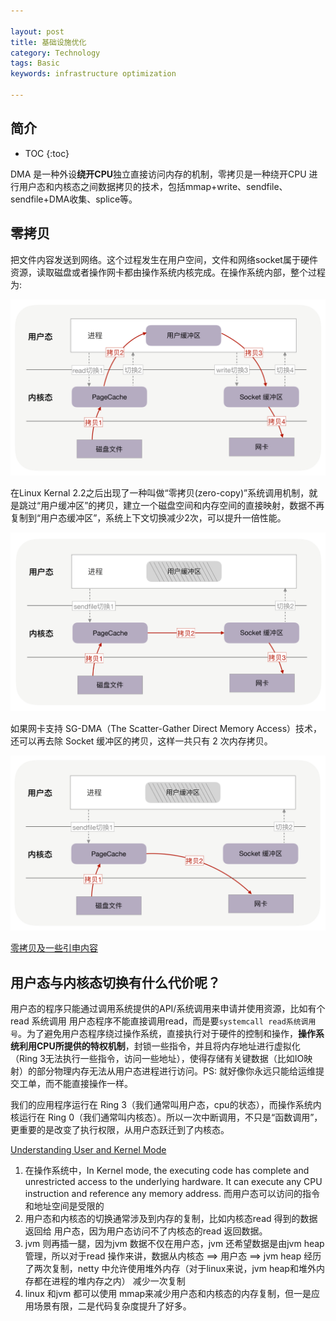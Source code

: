 ```yaml
---

layout: post
title: 基础设施优化
category: Technology
tags: Basic
keywords: infrastructure optimization

---
```


## 简介

* TOC
{:toc}

DMA 是一种外设**绕开CPU**独立直接访问内存的机制，零拷贝是一种绕开CPU 进行用户态和内核态之间数据拷贝的技术，包括mmap+write、sendfile、sendfile+DMA收集、splice等。

## 零拷贝

把文件内容发送到网络。这个过程发生在用户空间，文件和网络socket属于硬件资源，读取磁盘或者操作网卡都由操作系统内核完成。在操作系统内部，整个过程为:

![](/public/upload/basic/copy_file_to_socket.jpg)

在Linux Kernal 2.2之后出现了一种叫做“零拷贝(zero-copy)”系统调用机制，就是跳过“用户缓冲区”的拷贝，建立一个磁盘空间和内存空间的直接映射，数据不再复制到“用户态缓冲区”，系统上下文切换减少2次，可以提升一倍性能。

![](/public/upload/basic/copy_file_to_socket_in_kernel.jpg)

如果网卡支持 SG-DMA（The Scatter-Gather Direct Memory Access）技术，还可以再去除 Socket 缓冲区的拷贝，这样一共只有 2 次内存拷贝。

![](/public/upload/basic/copy_file_to_socket_sg_dma.jpg)

[零拷贝及一些引申内容](https://mp.weixin.qq.com/s/l_MRLyRW8lxvjtsKapT6HA)

## 用户态与内核态切换有什么代价呢？

用户态的程序只能通过调用系统提供的API/系统调用来申请并使用资源，比如有个read 系统调用 用户态程序不能直接调用read，而是要`systemcall read系统调用号`。为了避免用户态程序绕过操作系统，直接执行对于硬件的控制和操作，**操作系统利用CPU所提供的特权机制**，封锁一些指令，并且将内存地址进行虚拟化（Ring 3无法执行一些指令，访问一些地址），使得存储有关键数据（比如IO映射）的部分物理内存无法从用户态进程进行访问。PS: 就好像你永远只能给运维提交工单，而不能直接操作一样。

我们的应用程序运行在 Ring 3（我们通常叫用户态，cpu的状态），而操作系统内核运行在 Ring 0（我们通常叫内核态）。所以一次中断调用，不只是“函数调用”，更重要的是改变了执行权限，从用户态跃迁到了内核态。

[Understanding User and Kernel Mode](https://blog.codinghorror.com/understanding-user-and-kernel-mode/)

1. 在操作系统中，In Kernel mode, the executing code has complete and unrestricted access to the underlying hardware. It can execute any CPU instruction and reference any memory address. 而用户态可以访问的指令和地址空间是受限的
2. 用户态和内核态的切换通常涉及到内存的复制，比如内核态read 得到的数据返回给 用户态，因为用户态访问不了内核态的read 返回数据。
3. jvm 则再插一腿，因为jvm 数据不仅在用户态，jvm 还希望数据是由jvm heap管理，所以对于read 操作来讲，数据从内核态 ==> 用户态  ==> jvm heap 经历了两次复制，netty 中允许使用堆外内存（对于linux来说，jvm heap和堆外内存都在进程的堆内存之内） 减少一次复制
4. linux 和jvm 都可以使用 mmap来减少用户态和内核态的内存复制，但一是应用场景有限，二是代码复杂度提升了好多。


